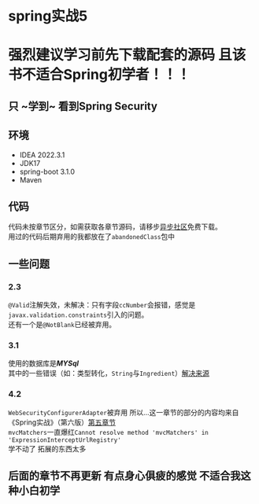 # spring实战5  
# 强烈建议学习前先下载配套的源码 且该书不适合Spring初学者！！！
## 只 ~学到~ 看到Spring Security
## 环境
- IDEA 2022.3.1 
- JDK17  
- spring-boot 3.1.0
- Maven
## 代码  
代码未按章节区分，如需获取各章节源码，请移步[异步社区](https://www.epubit.com/bookDetails?id=UB6cb48474abc65&typeName=%E6%90%9C%E7%B4%A2)免费下载。  
用过的代码后期弃用的我都放在了`abandonedClass`包中
## 一些问题
### 2.3
`@Valid`注解失效，未解决：只有字段`ccNumber`会报错，感觉是`javax.validation.constraints`引入的问题。   
还有一个是`@NotBlank`已经被弃用。  
### 3.1  
使用的数据库是***MYSql***  
其中的一些错误（如：类型转化，`String`与`Ingredient`）[解决来源](https://blog.csdn.net/TickTick123/article/details/119176871#%E5%85%B6%E4%BB%96)  
### 4.2
`WebSecurityConfigurerAdapter`被弃用  所以...这一章节的部分的内容均来自《Spring实战》（第六版）[第五章节](https://silvershaded.github.io/Spring-Save/Chapter-05/5.2-Configuring-authentication/Introduction.html)  
`mvcMatchers`一直爆红`Cannot resolve method 'mvcMatchers' in 'ExpressionInterceptUrlRegistry'`  
学不动了 拓展的东西太多
## 后面的章节不再更新 有点身心俱疲的感觉 不适合我这种小白初学


